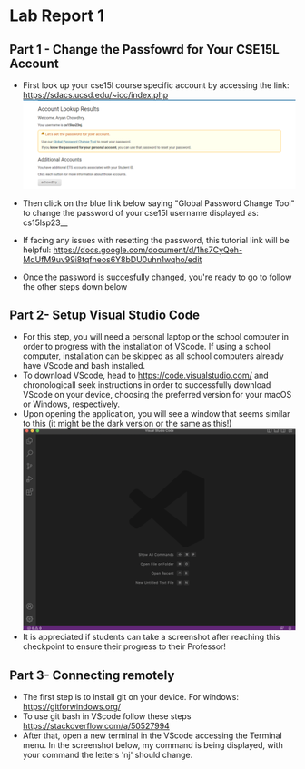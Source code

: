 # **Lab Report 1**
## Part 1 - Change the Passfowrd for Your CSE15L Account
* First look up your cse15l course specific account by accessing the link: https://sdacs.ucsd.edu/~icc/index.php
![image](/cse15lblog1.png)
* Then click on the blue link below saying "Global Password Change Tool" to change the password of your cse15l username displayed as: cs15lsp23__

* If facing any issues with resetting the password, this tutorial link will be helpful: https://docs.google.com/document/d/1hs7CyQeh-MdUfM9uv99i8tqfneos6Y8bDU0uhn1wqho/edit
* Once the password is succesfully changed, you're ready to go to follow the other steps down below

## Part 2- Setup Visual Studio Code
* For this step, you will need a personal laptop or the school computer in order to progress with the installation of VScode. If using a school computer, installation can be skipped as all school computers already have VScode and bash installed. 
* To download VScode, head to https://code.visualstudio.com/ and chronologicall seek instructions in order to successfully download VScode on your device, choosing the preferred version for your macOS or Windows, respectively.
* Upon opening the application, you will see a window that seems similar to this (it might be the dark version or the same as this!)
![image](/cse121.png)
* It is appreciated if students can take a screenshot after reaching this checkpoint to ensure their progress to their Professor!

## Part 3- Connecting remotely
* The first step is to install git on your device. For windows: https://gitforwindows.org/
* To use git bash in VScode follow these steps https://stackoverflow.com/a/50527994
* After that, open a new terminal in the VScode accessing the Terminal menu. In the screenshot below, my command is being displayed, with your command the letters 'nj' should change.

